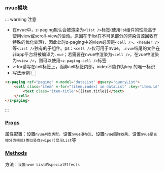### nvue模块

::: warning 注意
* 在nvue中，z-paging默认会被渲染为`<list />`标签(<span style="fontWeight: bold">使用list组件的性能高于使用view或scroll-view的滚动。原因在于list在不可见部分的渲染资源回收有特殊的优化处理</span>)，因此此时z-paging中的view必须是`<cell />`、`<header />`等`<list />`独有的子组件。<span style="fontWeight: bold">ps：`<cell />`仅可用于nvue，`.nvue`结尾的文件在非app平台将被编译为`.vue`；若需要在nvue中渲染为`<cell />`，在vue中渲染为`<view />`，则可以使用`<z-paging-cell />`标签</span>  
* v-for请写在cell标签上，而非cell标签内部，index不能作为key 的唯一标识
* 写法示例👇🏻
```html
<z-paging ref="paging" v-model="dataList" @query="queryList">
    <cell class="item" v-for="(item,index) in dataList" :key="item.id" @click="itemClick(item)">
        <text class="item-title">{{item.title}}</text>
    </cell>
</z-paging>
```
:::

### [Props](/api/props/nvue.html)
属性配置：设置`nvue列表类型`、设置`nvue瀑布流`、设置`nvue回弹效果`、设置`nvue是否按分页模式(类似竖向swiper)显示List`等
### [Methods](/api/methods/main.html#nvue独有方法)
方法：`设置nvue List的specialEffects`